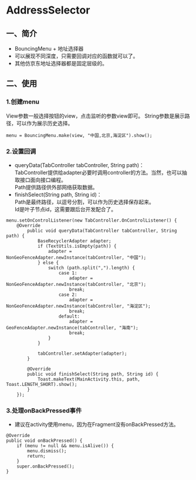 # AddressSelector

## 一、简介
* BouncingMenu + 地址选择器
* 可以展现不同深度，只需要回调对应的函数就可以了。
* 其他仿京东地址选择器都是固定层级的。

## 二、使用
### 1.创建menu
View参数一般选择按钮的view，点击监听的参数view即可。
String参数是展示路径，可以作为展示历史选择。
```
menu = BouncingMenu.make(view, "中国,北京,海淀区").show();
```

### 2.设置回调
* queryData(TabController tabController, String path)：  
  TabController提供给adapter必要时调用controller的方法。当然，也可以抽取接口面向接口编程。  
  Path提供路径供外部网络获取数据。
* finishSelect(String path, String id)：  
  Path是最终路径，以逗号分割，可以作为历史选择保存起来。  
  Id是叶子节点id，这需要跟后台开发配合了。
```
menu.setOnControlListener(new TabController.OnControlListener() {
    @Override
        public void queryData(TabController tabController, String path) {
            BaseRecyclerAdapter adapter;
            if (TextUtils.isEmpty(path)) {
                adapter = NonGeoFenceAdapter.newInstance(tabController, "中国");
            } else {
                switch (path.split(",").length) {
                    case 1:
                        adapter = NonGeoFenceAdapter.newInstance(tabController, "北京");
                        break;
                    case 2:
                        adapter = NonGeoFenceAdapter.newInstance(tabController, "海淀区");
                        break;
                    default:
                        adapter = GeoFenceAdapter.newInstance(tabController, "海南");
                        break;
                }
            }
                
            tabController.setAdapter(adapter);
        }

        @Override
        public void finishSelect(String path, String id) {
            Toast.makeText(MainActivity.this, path, Toast.LENGTH_SHORT).show();
        }
    });
```

### 3.处理onBackPressed事件
* 建议在activity使用menu，因为在Fragment没有onBackPressed方法。
```
@Override
public void onBackPressed() {
    if (menu != null && menu.isAlive()) {
        menu.dismiss();
        return;
    }
    super.onBackPressed();
}
```
